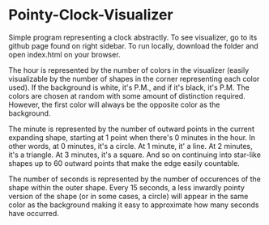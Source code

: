 # Pointy-Clock-Visualizer
Simple program representing a clock abstractly. To see visualizer, go to its github 
page found on right sidebar. To run locally, download the folder and open index.html 
on your browser.

The hour is represented by the number of colors in the visualizer (easily
visualizable by the number of shapes in the corner representing each color
used). If the background is white, it's P.M., and if it's black, it's P.M. The
colors are chosen at random with some amount of distinction required. However,
the first color will always be the opposite color as the background.

The minute is represented by the number of outward points in the current expanding
shape, starting at 1 point when there's 0 minutes in the hour. In other words,
at 0 minutes, it's a circle. At 1 minute, it' a line. At 2 minutes, it's a
triangle. At 3 minutes, it's a square. And so on continuing into star-like
shapes up to 60 outward points that make the edge easily countable.

The number of seconds is represented by the number of occurences of the shape
within the outer shape. Every 15 seconds, a less inwardly pointy version of the
shape (or in some cases, a circle) will appear in the same color as the background
making it easy to approximate how many seconds have occurred.
